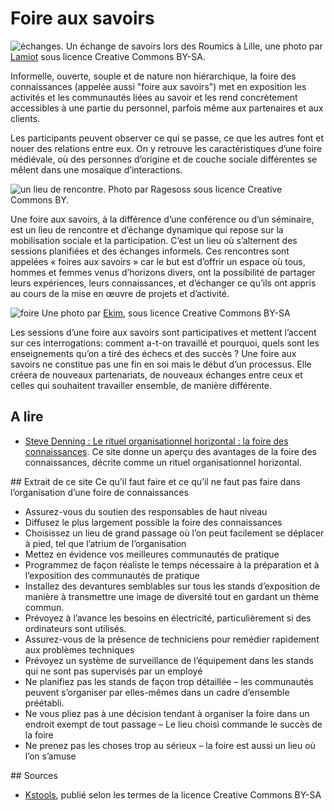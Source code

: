 # Foire aux savoirs

![échanges](http://upload.wikimedia.org/wikipedia/commons/3/36/Roumics_2014_Lille.JPG). Un échange de savoirs lors des Roumics à Lille, une photo par [Lamiot](http://commons.wikimedia.org/wiki/File:Roumics_2014_Lille.JPG) sous licence Creative Commons BY-SA.

Informelle, ouverte, souple et de nature non hiérarchique, la foire des connaissances (appelée aussi "foire aux savoirs") met en exposition les activités et les communautés liées au savoir et les rend concrètement accessibles à une partie du personnel, parfois même aux partenaires et aux clients.

Les participants peuvent observer ce qui se passe, ce que les autres font et nouer des relations entre eux. On y retrouve les caractéristiques d’une foire médiévale, où des personnes d’origine et de couche sociale différentes se mêlent dans une mosaïque d’interactions.

![un lieu de rencontre](http://upload.wikimedia.org/wikipedia/commons/thumb/b/bc/Dominic_Grifo_and_Gabriel_Mugar_in_discussion%2C_2011-01-05.jpg/640px-Dominic_Grifo_and_Gabriel_Mugar_in_discussion%2C_2011-01-05.jpg). Photo par Ragesoss sous licence Creative Commons BY.

Une foire aux savoirs, à la différence d’une conférence ou d’un séminaire, est un lieu de rencontre et d’échange dynamique qui repose sur la mobilisation sociale et la participation. C’est un lieu où s’alternent des sessions planifiées et des échanges informels. Ces rencontres sont appelées « foires aux savoirs » car le but est d’offrir un espace où tous, hommes et femmes venus d’horizons divers, ont la possibilité de partager leurs expériences, leurs connaissances, et d’échanger ce qu’ils ont appris au cours de la mise en œuvre de projets et d’activité. 

![foire](http://upload.wikimedia.org/wikipedia/commons/thumb/6/6e/Small_Group_Discussion_-_9741170631.jpg/640px-Small_Group_Discussion_-_9741170631.jpg) Une photo par [Ekim](http://www.flickr.com/photos/63669472@N00/9741170631/), sous licence Creative Commons BY-SA

Les sessions d’une foire aux savoirs sont participatives et mettent l’accent sur ces interrogations: comment a-t-on travaillé et pourquoi, quels sont les enseignements qu’on a tiré des échecs et des succès ? Une foire aux savoirs ne constitue pas une fin en soi mais le début d’un processus. Elle créera de nouveaux partenariats, de nouveaux échanges entre ceux et celles qui souhaitent travailler ensemble, de manière différente. 



## A lire

* [Steve Denning : Le rituel organisationnel horizontal : la foire des connaissances](http://www.stevedenning.com/knowledge_fair.html (en anglais)). Ce site donne un aperçu des avantages de la foire des connaissances, décrite comme un rituel organisationnel horizontal.

## Extrait de ce site
Ce qu’il faut faire et ce qu’il ne faut pas faire dans l’organisation d’une foire de connaissances

* Assurez-vous du soutien des responsables de haut niveau
* Diffusez le plus largement possible la foire des connaissances
* Choisissez un lieu de grand passage où l’on peut facilement se déplacer à pied, tel que l’atrium de l’organisation
* Mettez en évidence vos meilleures communautés de pratique
* Programmez de façon réaliste le temps nécessaire à la préparation et à l’exposition des communautés de pratique
* Installez des devantures semblables sur tous les stands d’exposition de manière à transmettre une image de diversité tout en gardant un thème commun.
* Prévoyez à l’avance les besoins en électricité, particulièrement si des ordinateurs sont utilisés.
* Assurez-vous de la présence de techniciens pour remédier rapidement aux problèmes techniques
* Prévoyez un système de surveillance de l’équipement dans les stands qui ne sont pas supervisés par un employé
* Ne planifiez pas les stands de façon trop détaillée – les communautés peuvent s’organiser par elles-mêmes dans un cadre d’ensemble préétabli.
* Ne vous pliez pas à une décision tendant à organiser la foire dans un endroit exempt de tout passage – Le lieu choisi commande le succès de la foire
* Ne prenez pas les choses trop au sérieux – la foire est aussi un lieu où l’on s’amuse

## Sources

* [Kstools](http://www.kstoolkit.org/Les+foires+des+connaissances), publié selon les termes de la licence Creative Commons BY-SA
